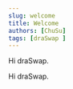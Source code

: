 ```yaml
---
slug: welcome
title: Welcome
authors: [ChuSu]
tags: [draSwap ]
---
```


Hi draSwap.
<!-- truncate -->
Hi draSwap.
